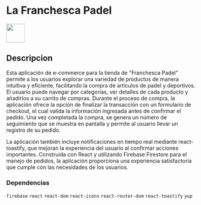 # La Franchesca Padel

<img src="https://cdn.iconscout.com/icon/free/png-512/free-react-logo-icon-download-in-svg-png-gif-file-formats--company-brand-world-logos-vol-4-pack-icons-282599.png?f=webp&w=256" width="50"/>

## Descripcion
Esta aplicación de e-commerce para la tienda de "Franchesca Padel" permite a los usuarios explorar una variedad de productos de manera intuitiva y eficiente, facilitando la compra de artículos de padel y deportivos. El usuario puede navegar por categorías, ver detalles de cada producto y añadirlos a su carrito de compras. Durante el proceso de compra, la aplicación ofrece la opción de finalizar la transacción con un formulario de checkout, el cual valida la información ingresada antes de confirmar el pedido. Una vez completada la compra, se genera un número de seguimiento que se muestra en pantalla y permite al usuario llevar un registro de su pedido.

La aplicación también incluye notificaciones en tiempo real mediante react-toastify, que mejoran la experiencia del usuario al confirmar acciones importantes. Construida con React y utilizando Firebase Firestore para el manejo de pedidos, la aplicación proporciona una experiencia satisfactoria que cumple con las necesidades de los usuarios.

### Dependencias
`firebase` `react` `react-dom` `react-icons` `react-router-dom` `react-toastify` `yup`